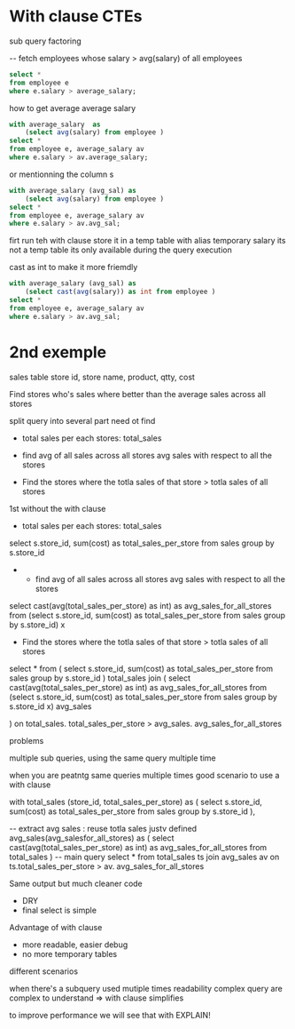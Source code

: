 # With clause CTEs

sub query factoring 

-- fetch employees whose salary > avg(salary) of all employees

```sql
select *
from employee e
where e.salary > average_salary;
```

how to get average average salary

```sql
with average_salary  as
    (select avg(salary) from employee )
select *
from employee e, average_salary av
where e.salary > av.average_salary;
```
or mentionning the column s


```sql
with average_salary (avg_sal) as
    (select avg(salary) from employee )
select *
from employee e, average_salary av
where e.salary > av.avg_sal;
```

firt run teh with clause
store it in a temp table with alias temporary salary
its not a temp table
its only available during the query execution


cast as int to make it more friemdly
```sql
with average_salary (avg_sal) as
    (select cast(avg(salary)) as int from employee )
select *
from employee e, average_salary av
where e.salary > av.avg_sal;
```

# 2nd exemple

sales table 
store id, store name, product, qtty, cost

Find stores who's sales where better than the average sales across all stores

split query into several part
need ot find

- total sales per each stores: total_sales

- find avg of all sales across all stores
avg sales with respect to all the stores

- Find the stores where the totla sales of that store > totla sales of all stores

1st without the with clause

- total sales per each stores: total_sales

select s.store_id, sum(cost) as total_sales_per_store
from sales
group by s.store_id

- - find avg of all sales across all stores
avg sales with respect to all the stores

select cast(avg(total_sales_per_store) as int) as avg_sales_for_all_stores
from (select s.store_id, sum(cost) as total_sales_per_store
from sales
group by s.store_id) x

- Find the stores where the totla sales of that store > totla sales of all stores

select *
from (
    select s.store_id, sum(cost) as total_sales_per_store
    from sales
    group by s.store_id
) total_sales
join (
    select cast(avg(total_sales_per_store) as int) as avg_sales_for_all_stores
    from (select s.store_id, sum(cost) as total_sales_per_store
    from sales
    group by s.store_id x) avg_sales

)
on total_sales. total_sales_per_store > avg_sales. avg_sales_for_all_stores 


problems

multiple sub queries, 
using the same query multiple time

when you are peatntg same queries multiple times 
good scenario to use a with clause

with total_sales (store_id, total_sales_per_store) as 
    (    select s.store_id, sum(cost) as total_sales_per_store
    from sales
    group by s.store_id
    ),
    
-- extract avg sales : reuse totla sales justv defined
    avg_sales(avg_salesfor_all_stores) as
    (
        select cast(avg(total_sales_per_store) as int) as avg_sales_for_all_stores
        from total_sales
    )
-- main query
select *
from total_sales ts
join avg_sales av
on ts.total_sales_per_store > av. avg_sales_for_all_stores 


Same output but much cleaner code

- DRY
- final select is simple


Advantage of with clause
- more readable, easier debug
- no more temporary tables


different scenarios

when there's a subquery used mutiple times
readability
complex query are complex to understand => with clause simplifies 

to improve performance 
we will see that with EXPLAIN!





